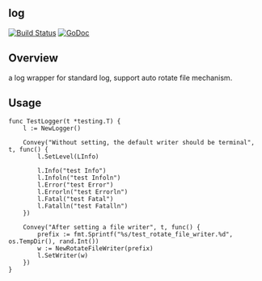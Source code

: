 ## log
[![Build Status](https://travis-ci.org/leoxk/log.svg?branch=master)](https://travis-ci.org/leoxk/log)
[![GoDoc](https://godoc.org/github.com/leoxk/log?status.svg)](https://godoc.org/github.com/leoxk/log)

## Overview
a log wrapper for standard log, support auto rotate file mechanism.

## Usage
```
func TestLogger(t *testing.T) {
	l := NewLogger()

	Convey("Without setting, the default writer should be terminal", t, func() {
		l.SetLevel(LInfo)

		l.Info("test Info")
		l.Infoln("test Infoln")
		l.Error("test Error")
		l.Errorln("test Errorln")
		l.Fatal("test Fatal")
		l.Fatalln("test Fatalln")
	})

	Convey("After setting a file writer", t, func() {
		prefix := fmt.Sprintf("%s/test_rotate_file_writer.%d", os.TempDir(), rand.Int())
		w := NewRotateFileWriter(prefix)
		l.SetWriter(w)
	})
}
```

